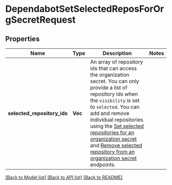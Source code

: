 # DependabotSetSelectedReposForOrgSecretRequest

## Properties

Name | Type | Description | Notes
------------ | ------------- | ------------- | -------------
**selected_repository_ids** | **Vec<i32>** | An array of repository ids that can access the organization secret. You can only provide a list of repository ids when the `visibility` is set to `selected`. You can add and remove individual repositories using the [Set selected repositories for an organization secret](https://docs.github.com/rest/dependabot/secrets#set-selected-repositories-for-an-organization-secret) and [Remove selected repository from an organization secret](https://docs.github.com/rest/dependabot/secrets#remove-selected-repository-from-an-organization-secret) endpoints. | 

[[Back to Model list]](../README.md#documentation-for-models) [[Back to API list]](../README.md#documentation-for-api-endpoints) [[Back to README]](../README.md)


